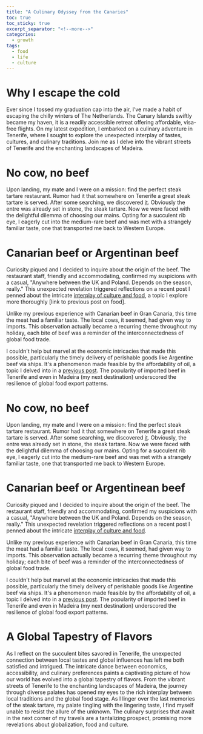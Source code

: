 ```yaml
---
title: "A Culinary Odyssey from the Canaries"
toc: true
toc_sticky: true
excerpt_separator: "<!--more-->"
categories:
  - growth
tags:
  - food
  - life
  - culture
---
```

# Why I escape the cold
Ever since I tossed my graduation cap into the air, I’ve made a habit of escaping the chilly winters of The Netherlands. 
The Canary Islands swiftly became my haven, it is a readily accessible retreat offering affordable, visa-free flights. 
On my latest expedition, I embarked on a culinary adventure in Tenerife, where I sought to explore the unexpected interplay of tastes, cultures, and culinary traditions. 
Join me as I delve into the vibrant streets of Tenerife and the enchanting landscapes of Madeira.

# No cow, no beef
Upon landing, my mate and I were on a mission: find the perfect steak tartare restaurant. 
Rumor had it that somewhere on Tenerife a great steak tartare is served.
After some searching, we discovered [it](https://maps.app.goo.gl/X6H1d7h7JT25ngkp6).
Obviously the entre was already set in stone, the steak tartare. 
Now we were faced with the delightful dilemma of choosing our mains.
Opting for a succulent rib eye, I eagerly cut into the medium-rare beef and was met with a strangely familiar taste, one that transported me back to Western Europe.

# Canarian beef or Argentinan beef
Curiosity piqued and I decided to inquire about the origin of the beef. 
The restaurant staff, friendly and accommodating, confirmed my suspicions with a casual, "Anywhere between the UK and Poland. Depends on the season, really." 
This unexpected revelation triggered reflections on a recent post I penned about the intricate [interplay of culture and food](https://shiko.nl/travel/why_travel/), a topic I explore more thoroughly [link to previous post on food].

Unlike my previous experience with Canarian beef in Gran Canaria, this time the meat had a familiar taste. 
The local cows, it seemed, had given way to imports.
This observation actually became a recurring theme throughout my holiday, each bite of beef was a reminder of the interconnectedness of global food trade.

I couldn't help but marvel at the economic intricacies that made this possible, particularly the timely delivery of perishable goods like Argentine beef via ships. It's a phenomenon made feasible by the affordability of oil, a topic I delved into in a [previous post](https://shiko.nl/growth/pricing_of_oil/). 
The popularity of imported beef in Tenerife and even in Madeira (my next destination) underscored the resilience of global food export patterns.

# No cow, no beef

Upon landing, my mate and I were on a mission: find the perfect steak tartare restaurant. 
Rumor had it that somewhere on Tenerife a great steak tartare is served. 
After some searching, we discovered [it](https://maps.app.goo.gl/X6H1d7h7JT25ngkp6). 
Obviously, the entre was already set in stone, the steak tartare. 
Now we were faced with the delightful dilemma of choosing our mains. 
Opting for a succulent rib eye, I eagerly cut into the medium-rare beef and was met with a strangely familiar taste, one that transported me back to Western Europe.

# Canarian beef or Argentinean beef

Curiosity piqued and I decided to inquire about the origin of the beef. 
The restaurant staff, friendly and accommodating, confirmed my suspicions with a casual, "Anywhere between the UK and Poland. Depends on the season, really." 
This unexpected revelation triggered reflections on a recent post I penned about the intricate [interplay of culture and food](https://shiko.nl/travel/why_travel/).

Unlike my previous experience with Canarian beef in Gran Canaria, this time the meat had a familiar taste. 
The local cows, it seemed, had given way to imports. 
This observation actually became a recurring theme throughout my holiday; each bite of beef was a reminder of the interconnectedness of global food trade.

I couldn't help but marvel at the economic intricacies that made this possible, particularly the timely delivery of perishable goods like Argentine beef via ships. It's a phenomenon made feasible by the affordability of oil, a topic I delved into in a [previous post](https://shiko.nl/growth/pricing_of_oil/). 
The popularity of imported beef in Tenerife and even in Madeira (my next destination) underscored the resilience of global food export patterns.

# A Global Tapestry of Flavors
As I reflect on the succulent bites savored in Tenerife, the unexpected connection between local tastes and global influences has left me both satisfied and intrigued. 
The intricate dance between economics, accessibility, and culinary preferences paints a captivating picture of how our world has evolved into a global tapestry of flavors.
From the vibrant streets of Tenerife to the enchanting landscapes of Madeira, the journey through diverse palates has opened my eyes to the rich interplay between local traditions and the global food stage.
As I linger over the last memories of the steak tartare, my palate tingling with the lingering taste, I find myself unable to resist the allure of the unknown. 
The culinary surprises that await in the next corner of my travels are a tantalizing prospect, promising more revelations about globalization, food and culture.